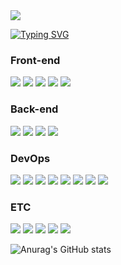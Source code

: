 <!--타이틀 부분-->
  <img src="https://capsule-render.vercel.app/api?type=waving&color=gradient&height=230&section=header&text=Hello%20World%20I%27m%20Hyogyeong&fontSize=50&animation=scaleIn&fontColor=ffffff" />

<!--타이핑 글귀-->
<a href="https://git.io/typing-svg"><img src="https://readme-typing-svg.demolab.com?font=Fira+Code&pause=1000&color=8CD1F7&width=435&lines=I+Code+My+Dream+Everyday!" alt="Typing SVG" /></a>

<!--기술 스택-->
<!-- Front-end -->
<h3>Front-end</h3>
<img src="https://img.shields.io/badge/HTML5-E34F26?style=for-the-badge&logo=html5&logoColor=ffffff" />
<img src="https://img.shields.io/badge/CSS3-1572B6?style=for-the-badge&logo=css3&logoColor=ffffff" />
<img src="https://img.shields.io/badge/JavaScript-F7DF1E?style=for-the-badge&logo=javascript&logoColor=000000" />
<img src="https://img.shields.io/badge/React-20232a.svg?style=for-the-badge&logo=react&logoColor=61DAFB" />
<img src="https://img.shields.io/badge/Tailwind_CSS-06B6D4?style=for-the-badge&logo=tailwindcss&logoColor=ffffff" />

<!-- Back-end -->
<h3>Back-end</h3>
<img src="https://img.shields.io/badge/Express-000000?style=for-the-badge&logo=express&logoColor=ffffff" />
<img src="https://img.shields.io/badge/MySQL-4479A1?style=for-the-badge&logo=mysql&logoColor=ffffff" />
<img src="https://img.shields.io/badge/Node.js-339933?style=for-the-badge&logo=nodedotjs&logoColor=ffffff" />
<img src="https://img.shields.io/badge/TypeScript-3178C6?style=for-the-badge&logo=typescript&logoColor=ffffff" />

<!-- DevOps -->
<h3>DevOps</h3>
<img src="https://img.shields.io/badge/Nginx-009639?style=for-the-badge&logo=nginx&logoColor=ffffff" />
<img src="https://img.shields.io/badge/GitHub_Actions-2088FF?style=for-the-badge&logo=githubactions&logoColor=ffffff" />
<img src="https://img.shields.io/badge/Amazon_AWS-232F3E?style=for-the-badge&logo=amazonaws&logoColor=ffffff" />
<img src="https://img.shields.io/badge/Amazon_EC2-FF9900?style=for-the-badge&logo=amazonaws&logoColor=ffffff" />
<img src="https://img.shields.io/badge/Amazon_ECR-FF9900?style=for-the-badge&logo=amazonaws&logoColor=ffffff" />
<img src="https://img.shields.io/badge/Amazon_RDS-527FFF?style=for-the-badge&logo=amazonaws&logoColor=ffffff" />
<img src="https://img.shields.io/badge/Docker-2496ED?style=for-the-badge&logo=docker&logoColor=ffffff" />
<img src="https://img.shields.io/badge/Kubernetes-326CE5?style=for-the-badge&logo=kubernetes&logoColor=ffffff" />

<!-- ETC -->
<h3>ETC</h3>
<img src="https://img.shields.io/badge/Git-F05032?style=for-the-badge&logo=git&logoColor=ffffff" />
<img src="https://img.shields.io/badge/Slack-4A154B?style=for-the-badge&logo=slack&logoColor=ffffff" />
<img src="https://img.shields.io/badge/Linux-FCC624?style=for-the-badge&logo=linux&logoColor=000000" />
<img src="https://img.shields.io/badge/CentOS_6/7-262577?style=for-the-badge&logo=centos&logoColor=ffffff" />
<img src="https://img.shields.io/badge/Ubuntu_22-E95420?style=for-the-badge&logo=ubuntu&logoColor=ffffff" />

<!--깃헙 공적-->
![Anurag's GitHub stats](https://github-readme-stats.vercel.app/api?username=anuraghazra&hide=stars&show_icons=true&theme=ambient_gradient)
